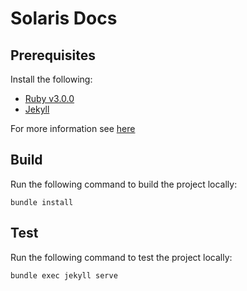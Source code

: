 # Solaris Docs

## Prerequisites
Install the following:

- [Ruby v3.0.0](https://www.ruby-lang.org/en/documentation/installation/)
- [Jekyll](https://jekyllrb.com/docs/installation/ubuntu/)

For more information see [here](https://docs.github.com/en/pages/setting-up-a-github-pages-site-with-jekyll/creating-a-github-pages-site-with-jekyll)

## Build
Run the following command to build the project locally:

```
bundle install
```

## Test
Run the following command to test the project locally:

```
bundle exec jekyll serve
```
